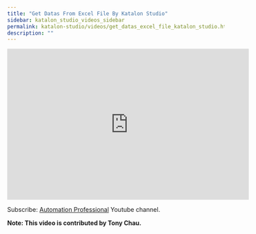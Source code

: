 ```yaml
---
title: "Get Datas From Excel File By Katalon Studio"
sidebar: katalon_studio_videos_sidebar
permalink: katalon-studio/videos/get_datas_excel_file_katalon_studio.html
description: ""
---
```

<iframe width="560" height="349" src="https://www.youtube.com/embed/imko12p-qrg?autoplay=1" frameborder="0" allowfullscreen="allowfullscreen">&nbsp;</iframe>

Subscribe: [Automation Professional](https://www.youtube.com/channel/UCrrU5Zyyj7HcLPDKyTA1a-g/playlists) Youtube channel.

**Note: This video is contributed by Tony Chau.**
